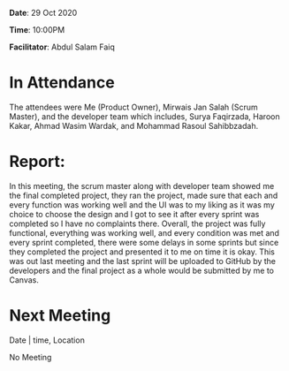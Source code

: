 **Date**: 29 Oct 2020

**Time**: 10:00PM

**Facilitator**: Abdul Salam Faiq

# In Attendance

The attendees were Me (Product Owner), Mirwais Jan Salah (Scrum Master), and the developer team which includes, Surya Faqirzada, Haroon Kakar, Ahmad Wasim Wardak, and Mohammad Rasoul Sahibbzadah.

 

# Report:

In this meeting, the scrum master along with developer team showed me the final completed project, they ran the project, made sure that each and every function was working well and the UI was to my liking as it was my choice to choose the design and I got to see it after every sprint was completed so I have no complaints there. Overall, the project was fully functional, everything was working well, and every condition was met and every sprint completed, there were some delays in some sprints but since they completed the project and presented it to me on time it is okay. This was out last meeting and the last sprint will be uploaded to GitHub by the developers and the final project as a whole would be submitted by me to Canvas.

 

# Next Meeting

Date | time, Location

No Meeting
